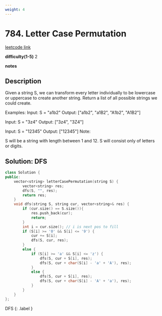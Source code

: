 ```yaml
---
weight: 4
---
```

# 784. Letter Case Permutation
[leetcode link](https://leetcode.com/problems/letter-case-permutation/)

**difficulty(1-5)** 
2

**notes**   


## Description
Given a string S, we can transform every letter individually to be lowercase or uppercase to create another string.  Return a list of all possible strings we could create.

Examples:
Input: S = "a1b2"
Output: ["a1b2", "a1B2", "A1b2", "A1B2"]

Input: S = "3z4"
Output: ["3z4", "3Z4"]

Input: S = "12345"
Output: ["12345"]
Note:

S will be a string with length between 1 and 12.
S will consist only of letters or digits.

## Solution: DFS

```c++
class Solution {
public:
    vector<string> letterCasePermutation(string S) {
        vector<string> res;
        dfs(S, "", res);
        return res;
    }
    void dfs(string S, string cur, vector<string>& res) {
        if (cur.size() == S.size()){
            res.push_back(cur);
            return;
        }
        int i = cur.size(); // i is next pos to fill
        if (S[i] >= '0' && S[i] <= '9') {
            cur += S[i];
            dfs(S, cur, res);
        }
        else {
            if (S[i] >= 'a' && S[i] <= 'z') {
                dfs(S, cur + S[i], res);
                dfs(S, cur + char(S[i] - 'a' + 'A'), res);
            }
            else {
                dfs(S, cur + S[i], res);
                dfs(S, cur + char(S[i] - 'A' + 'a'), res);
            }
        }        
    }
};
```

DFS
{: .label }

 